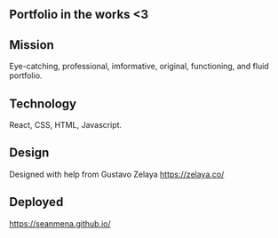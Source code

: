 ## Portfolio in the works <3

## Mission
Eye-catching, professional, imformative, original, functioning, and fluid portfolio.

## Technology
React, CSS, HTML, Javascript.

## Design
Designed with help from Gustavo Zelaya
https://zelaya.co/

## Deployed

https://seanmena.github.io/
